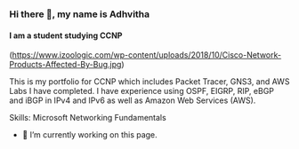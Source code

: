 ### Hi there 👋, my name is Adhvitha
#### I am a student studying CCNP
(https://www.izoologic.com/wp-content/uploads/2018/10/Cisco-Network-Products-Affected-By-Bug.jpg)

This is my portfolio for CCNP which includes Packet Tracer, GNS3, and AWS Labs I have completed. I have experience using OSPF, EIGRP, RIP, eBGP and iBGP in IPv4 and IPv6 as well as Amazon Web Services (AWS).

Skills: Microsoft Networking Fundamentals

- 🔭 I’m currently working on this page. 




